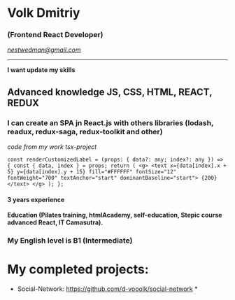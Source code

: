 # Volk Dmitriy
### (Frontend React Developer)
*nestwedman@gmail.com*
<hr />

**I want update my skills**

## Advanced knowledge JS, CSS, HTML, REACT, REDUX
### I can create an SPA jn React.js with others libraries (lodash, readux, redux-saga, redux-toolkit and other)

*code from my work tsx-project*

`const renderCustomizedLabel = (props: { data?: any; index?: any }) => {
const { data, index } = props;
return (
<g>
<text x={data[index].x + 5} y={data[index].y + 15} fill="#FFFFFF" fontSize="12" fontWeight="700" textAnchor="start" dominantBaseline="start">
{200}
</text>
</g>
);
};`

#### 3 years experience
**Education (Pilates training, htmlAcademy, self-education, Stepic course advanced React, IT Camasutra).**
### My English level is B1 (Intermediate)

# My completed projects:
* Social-Network: https://github.com/d-vooolk/social-network *